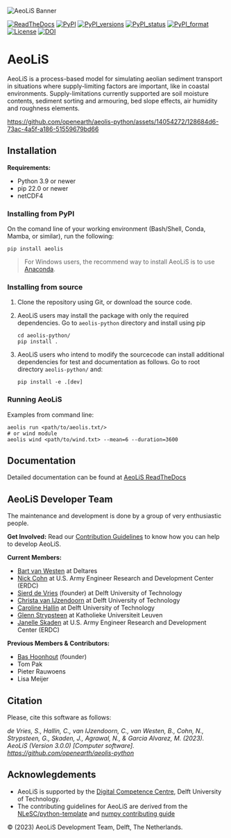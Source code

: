 ![AeoLiS Banner](https://github.com/openearth/aeolis-shortcourse/blob/main/Sandmotor/notebooks/logo.png)

[![ReadTheDocs](http://readthedocs.org/projects/aeolis/badge/?version=latest)](http://aeolis.readthedocs.io/en/latest/)
[![PyPI](https://img.shields.io/pypi/v/aeolis.svg)](https://pypi.python.org/pypi/aeolis)
[![PyPI_versions](https://img.shields.io/pypi/pyversions/aeolis.svg)](https://pypi.python.org/pypi/aeolis)
[![PyPI_status](https://img.shields.io/pypi/status/aeolis.svg)](https://pypi.python.org/pypi/aeolis)
[![PyPI_format](https://img.shields.io/pypi/format/aeolis.svg)](https://pypi.python.org/pypi/aeolis)
[![License](https://img.shields.io/pypi/l/aeolis.svg)](https://pypi.python.org/pypi/aeolis)
[![DOI](https://zenodo.org/badge/7830/openearth/aeolis-python.svg)](https://zenodo.org/badge/latestdoi/7830/openearth/aeolis-python)

# AeoLiS
AeoLiS is a process-based model for simulating aeolian sediment transport in situations where supply-limiting factors are important,
like in coastal environments. Supply-limitations currently supported
are soil moisture contents, sediment sorting and armouring, bed slope
effects, air humidity and roughness elements.

https://github.com/openearth/aeolis-python/assets/14054272/128684d6-73ac-4a5f-a186-51559679bd66

## Installation

**Requirements:**

- Python 3.9 or newer
- pip 22.0 or newer
- netCDF4

### Installing from PyPI

On the comand line of your working environment (Bash/Shell, Conda, Mamba, or similar), run the following:

```shell
pip install aeolis
```

> For Windows users, the recommend way to install AeoLiS is to use [Anaconda](https://docs.anaconda.com/free/anaconda/install/windows/).


### Installing from source

1. Clone the repository using Git, or download the source code.

2. AeoLiS users may install the package with only the required dependencies. Go to `aeolis-python` directory and install using pip
   ```shell
   cd aeolis-python/
   pip install .
   ```

3. AeoLiS users who intend to modify the sourcecode can install additional dependencies for test and documentation as follows. Go to root directory `aeolis-python/` and:

   ```shell
   pip install -e .[dev]
   ```

### Running AeoLiS

Examples from command line:

```shell
aeolis run <path/to/aeolis.txt/>
# or wind module
aeolis wind <path/to/wind.txt> --mean=6 --duration=3600
```

## Documentation
Detailed documentation can be found at [AeoLiS ReadTheDocs](http://aeolis.readthedocs.io/)


## AeoLiS Developer Team
The maintenance and development is done by a group of very enthusiastic people.

**Get Involved:**
Read our [Contribution Guidelines](CONTRIBUTING.md) to know how you can help to develop AeoLiS.

**Current Members:**

- [Bart van Westen](mailto:Bart.vanWesten@deltares.nl) at Deltares
- [Nick Cohn](mailto:nick.cohn@usace.army.mil) at U.S. Army Engineer Research and Development Center (ERDC)
- [Sierd de Vries](mailto:Sierd.deVries@tudelft.nl) (founder) at Delft University of Technology
- [Christa van IJzendoorn](mailto:C.O.vanIJzendoorn@tudelft.nl) at Delft University of Technology
- [Caroline Hallin](mailto:E.C.Hallin@tudelft.nl) at Delft University of Technology
- [Glenn Strypsteen](mailto:glenn.strypsteen@kuleuven.be) at Katholieke Universiteit Leuven
- [Janelle Skaden](mailto:Janelle.E.Skaden@usace.army.mil) at U.S. Army Engineer Research and Development Center (ERDC)

**Previous Members & Contributors:**
- [Bas Hoonhout](mailto:bas@hoonhout.com) (founder)
- Tom Pak
- Pieter Rauwoens
- Lisa Meijer

## Citation

Please, cite this software as follows:

*de Vries, S., Hallin, C., van IJzendoorn, C., van Westen, B., Cohn, N., Strypsteen, G., Skaden, J., Agrawal, N., & Garcia Alvarez, M. (2023). AeoLiS (Version 3.0.0) [Computer software]. https://github.com/openearth/aeolis-python*

## Acknowlegdements

- AeoLiS is supported by the [Digital Competence Centre](https://dcc.tudelft.nl), Delft University of Technology.
- The contributing guidelines for AeoLiS are derived from the [NLeSC/python-template](https://github.com/NLeSC/python-template) and [numpy contributing guide](https://numpy.org/devdocs/dev/index.html#development-process-summary)

&copy; (2023) AeoLiS Development Team, Delft, The Netherlands.
